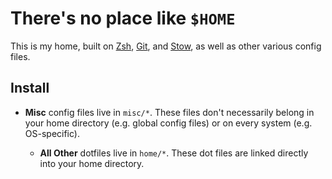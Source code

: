 There's no place like `$HOME`
==================================================

This is my home, built on [Zsh], [Git], and [Stow], as well as other various config files.

[Git]: http://git-scm.com
[Zsh]: http://www.zsh.org
[Stow]: https://www.gnu.org/software/stow/

## Install

- **Misc** config files live in `misc/*`. These files don't necessarily belong
  in your home directory (e.g. global config files) or on every system (e.g.
  OS-specific).
  
  - **All Other** dotfiles live in `home/*`. These dot files are linked directly into
  your home directory.
